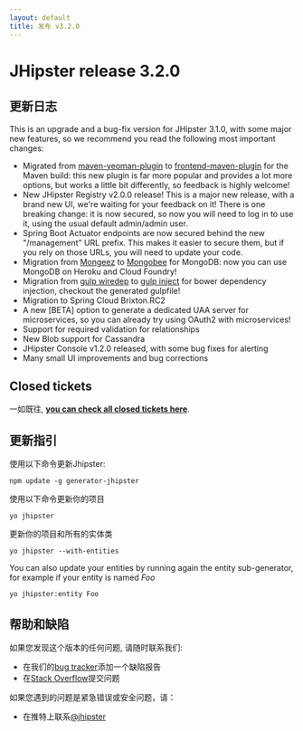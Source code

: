 ```yaml
---
layout: default
title: 发布 v3.2.0
---
```


JHipster release 3.2.0
==================

更新日志
----------

This is an upgrade and a bug-fix version for JHipster 3.1.0, with some major new features, so we recommend you read the following most important changes:

- Migrated from [maven-yeoman-plugin](https://github.com/trecloux/yeoman-maven-plugin) to [frontend-maven-plugin](https://github.com/eirslett/frontend-maven-plugin) for the Maven build: this new plugin is far more popular and provides a lot more options, but works a little bit differently, so feedback is highly welcome!
- New JHipster Registry v2.0.0 release! This is a major new release, with a brand new UI, we're waiting for your feedback on it! There is one breaking change: it is now secured, so now you will need to log in to use it, using the usual default admin/admin user.
- Spring Boot Actuator endpoints are now secured behind the new "/management" URL prefix. This makes it easier to secure them, but if you rely on those URLs, you will need to update your code.
- Migration from [Mongeez](https://github.com/mongeez/mongeez) to [Mongobee](https://github.com/mongobee/mongobee) for MongoDB: now you can use MongoDB on Heroku and Cloud Foundry!
- Migration from [gulp wiredep](https://github.com/taptapship/wiredep) to [gulp inject](https://github.com/klei/gulp-inject) for bower dependency injection, checkout the generated gulpfile!
- Migration to Spring Cloud Brixton.RC2
- A new [BETA] option to generate a dedicated UAA server for microservices, so you can already try using OAuth2 with microservices!
- Support for required validation for relationships
- New Blob support for Cassandra
- JHipster Console v1.2.0 released, with some bug fixes for alerting
- Many small UI improvements and bug corrections

Closed tickets
------------
一如既往, __[you can check all closed tickets here](https://github.com/jhipster/generator-jhipster/issues?q=milestone%3A3.2.0+is%3Aclosed)__.

更新指引
------------

使用以下命令更新Jhipster:

```
npm update -g generator-jhipster
```

使用以下命令更新你的项目

```
yo jhipster
```

更新你的项目和所有的实体类

```
yo jhipster --with-entities
```

You can also update your entities by running again the entity sub-generator, for example if your entity is named _Foo_

```
yo jhipster:entity Foo
```

帮助和缺陷
--------------

如果您发现这个版本的任何问题, 请随时联系我们:

- 在我们的[bug tracker](https://github.com/jhipster/generator-jhipster/issues?state=open)添加一个缺陷报告
- 在[Stack Overflow](http://stackoverflow.com/tags/jhipster/info)提交问题

如果您遇到的问题是紧急错误或安全问题，请：

- 在推特上联系[@jhipster](https://twitter.com/jhipster)
